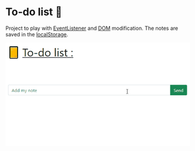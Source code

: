 # To-do list :ledger: 

Project to play with [EventListener](https://developer.mozilla.org/en-US/docs/Web/API/EventTarget/addEventListener) and [DOM](https://developer.mozilla.org/en-US/docs/Web/API/Document_Object_Model) modification. The notes are saved in the [localStorage](https://developer.mozilla.org/en-US/docs/Web/API/Window/localStorage).

![Demo gif](toDoList.gif)